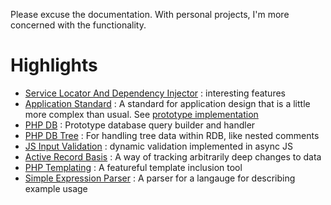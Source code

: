 Please excuse the documentation.  With personal projects, I'm more concerned with the functionality.

# Highlights
- [Service Locator And Dependency Injector](https://github.com/grithin/php-ioc-di) : interesting features
- [Application Standard](https://github.com/PHP-SG/psr-102) : A standard for application design that is a little more complex than usual. See [prototype implementation](https://github.com/PHP-SG/sr-2-implementation)
- [PHP DB](https://github.com/grithin/php-db) : Prototype database query builder and handler
- [PHP DB Tree](https://github.com/grithin/php-db-tree) : For handling tree data within RDB, like nested comments
- [JS Input Validation](https://www.npmjs.com/package/@headhr/conform) : dynamic validation implemented in async JS
- [Active Record Basis](https://github.com/grithin/php-record) : A way of tracking arbitrarily deep changes to data
- [PHP Templating](https://github.com/grithin/phptemplate) : A featureful template inclusion tool
- [Simple Expression Parser](https://github.com/grithin/simpex?tab=readme-ov-file) : A parser for a langauge for describing example usage



<!--
**grithin/grithin** is a ✨ _special_ ✨ repository because its `README.md` (this file) appears on your GitHub profile.

Here are some ideas to get you started:

- 🔭 I’m currently working on ...
- 🌱 I’m currently learning ...
- 👯 I’m looking to collaborate on ...
- 🤔 I’m looking for help with ...
- 💬 Ask me about ...
- 📫 How to reach me: ...
- 😄 Pronouns: ...
- ⚡ Fun fact: ...
-->
